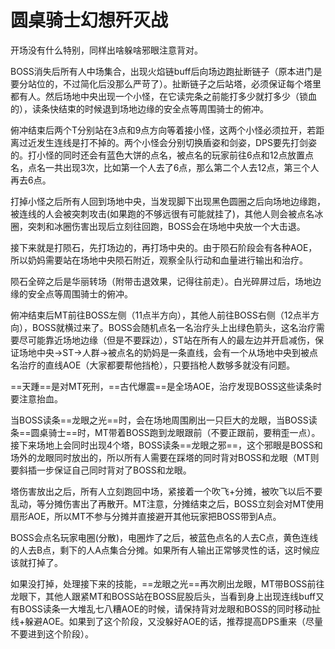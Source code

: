 # 圆桌骑士幻想歼灭战

开场没有什么特别，同样出啥躲啥邪眼注意背对。

BOSS消失后所有人中场集合，出现火焰链buff后向场边跑扯断链子（原本进门是要分站位的，不过简化后没那么严苛了）。扯断链子之后站塔，必须保证每个塔里都有人。然后场地中央出现一个小怪，在它读完条之前能打多少就打多少（锁血的），读条快结束的时候退到场地边缘的安全点等周围骑士的俯冲。

俯冲结束后<Role name="tank" />两个T分别站在3点和9点方向等着接小怪，这两个小怪必须拉开，若距离过近发生连线是打不掉的。两个小怪会分别切换盾姿和剑姿，<Role name="dps" />DPS要先打剑姿的。打小怪的同时还会有蓝色大饼的点名，被点名的玩家前往6点和12点放置点名，点名一共出现3次，比如第一个人去了6点，那么第二个人去12点，第三个人再去6点。

打掉小怪之后所有人回到场地中央，当发现脚下出现黑色圆圈之后向场地边缘跑，被连线的人会被突刺攻击(如果跑的不够远很有可能就挂了)，其他人则会被点名冰圈，突刺和冰圈伤害出现后立刻往回跑，BOSS会在场地中央放一个大击退。

接下来就是打陨石，先打场边的，再打场中央的。由于陨石阶段会有各种AOE，所以<Role name="healer" />奶妈需要站在场地中央陨石附近，观察全队行动和血量进行输出和治疗。

陨石全碎之后是华丽转场（附带击退效果，记得往前走）。白光碎屏过后，场地边缘的安全点等周围骑士的俯冲。

俯冲结束后<Role name="tank" />MT前往BOSS左侧（11点半方向），其他人前往BOSS右侧（12点半方向），BOSS就横过来了。BOSS会随机点名一名治疗<Role name="healer" />头上出绿色箭头，这名治疗需要尽可能靠近场地边缘（但是不要踩边），<Role name="tank" />ST站在所有人的最左边并开启减伤，保证场地中央→ST→人群→被点名的奶妈是一条直线，会有一个从场地中央到被点名治疗的直线AOE（大家都要帮他挡枪），只要挡枪人数够多就没有问题。

==天踵==是对<Role name="tank" />MT死刑，==古代爆震==是全场AOE，<Role name="healer" />治疗发现BOSS这些读条时要注意抬血。

当BOSS读条==龙眼之光==时，会在场地周围刷出一只巨大的龙眼，当BOSS读条==圆桌骑士==时，<Role name="tank" />MT带着BOSS跑到龙眼跟前（不要正跟前，要稍歪一点）。接下来场地上会同时出现4个塔，BOSS读条==龙眼之邪==，这个邪眼是BOSS和场外的龙眼同时放出的，所以所有人需要在踩塔的同时背对BOSS和龙眼（MT则要斜插一步保证自己同时背对了BOSS和龙眼。

塔伤害放出之后，所有人立刻跑回中场，紧接着一个吹飞+分摊，被吹飞以后不要乱动，等分摊伤害出了再散开。<Role name="tank" />MT注意，分摊结束之后，BOSS立刻会对MT使用扇形AOE，所以MT不参与分摊并直接避开其他玩家把BOSS带到A点。

BOSS会点名玩家电圈(分散)，电圈炸了之后，被蓝色点名的人去C点，黄色连线的人去B点，剩下的人A点集合分摊。如果所有人输出正常够灵性的话，这时候应该就打掉了。

如果没打掉，处理接下来的技能，==龙眼之光==再次刷出龙眼，<Role name="tank" />MT带BOSS前往龙眼下，<Role name="tank" /><Role name="healer" /><Role name="dps" />其他人跟紧MT和BOSS站在BOSS屁股后头，当看到身上出现连线buff又有BOSS读条一大堆乱七八糟AOE的时候，请保持背对龙眼和BOSS的同时移动扯线+躲避AOE。如果到了这个阶段，又没躲好AOE的话，推荐提高DPS重来（尽量不要进到这个阶段）。